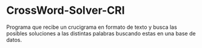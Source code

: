 # CrossWord-Solver-CRI
Programa que recibe un crucigrama en formato de texto y busca las posibles soluciones a las distintas palabras buscando estas en una base de datos.

